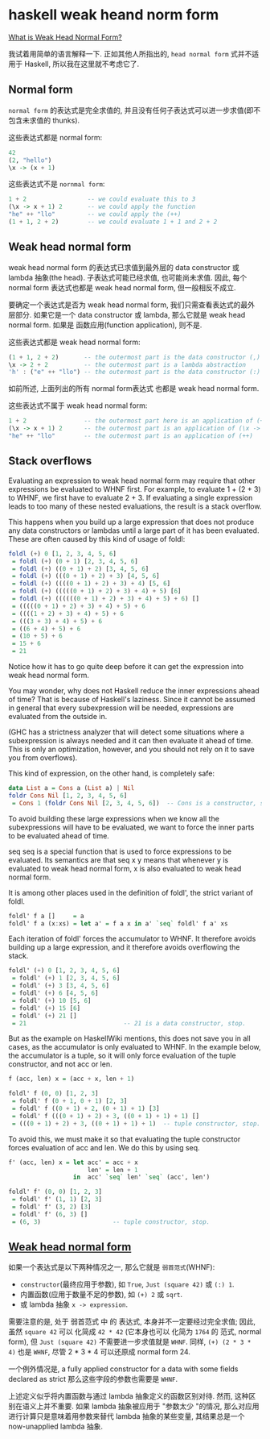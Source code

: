 # haskell weak heand norm form

[What is Weak Head Normal Form?](https://stackoverflow.com/questions/6872898/what-is-weak-head-normal-form)

我试着用简单的语言解释一下.
正如其他人所指出的, `head normal form` 式并不适用于 Haskell, 所以我在这里就不考虑它了.

## Normal form

`normal form` 的表达式是完全求值的,
并且没有任何子表达式可以进一步求值(即不包含未求值的 thunks).

这些表达式都是 normal form:

```hs
42
(2, "hello")
\x -> (x + 1)
```

这些表达式不是 `nornmal form`:

```hs
1 + 2                 -- we could evaluate this to 3
(\x -> x + 1) 2       -- we could apply the function
"he" ++ "llo"         -- we could apply the (++)
(1 + 1, 2 + 2)        -- we could evaluate 1 + 1 and 2 + 2
```

## Weak head normal form

weak head normal form 的表达式已求值到最外层的 data constructor 或 lambda 抽象(the head).
子表达式可能已经求值, 也可能尚未求值.
因此, 每个 normal form 表达式也都是 weak head normal form, 但一般相反不成立.

要确定一个表达式是否为 weak head normal form, 我们只需查看表达式的最外层部分.
如果它是一个 data constructor 或 lambda, 那么它就是 weak head normal form.
如果是 函数应用(function application), 则不是.

这些表达式都是 weak head normal form:

```hs
(1 + 1, 2 + 2)       -- the outermost part is the data constructor (,)
\x -> 2 + 2          -- the outermost part is a lambda abstraction
'h' : ("e" ++ "llo") -- the outermost part is the data constructor (:)
```

如前所述, 上面列出的所有 normal form表达式 也都是 weak head normal form.

这些表达式不属于 weak head normal form:

```hs
1 + 2                -- the outermost part here is an application of (+)
(\x -> x + 1) 2      -- the outermost part is an application of (\x -> x + 1)
"he" ++ "llo"        -- the outermost part is an application of (++)
```

## Stack overflows

Evaluating an expression to weak head normal form may require that other expressions be evaluated to WHNF first. For example, to evaluate 1 + (2 + 3) to WHNF, we first have to evaluate 2 + 3. If evaluating a single expression leads to too many of these nested evaluations, the result is a stack overflow.

This happens when you build up a large expression that does not produce any data constructors or lambdas until a large part of it has been evaluated. These are often caused by this kind of usage of foldl:

```hs
foldl (+) 0 [1, 2, 3, 4, 5, 6]
 = foldl (+) (0 + 1) [2, 3, 4, 5, 6]
 = foldl (+) ((0 + 1) + 2) [3, 4, 5, 6]
 = foldl (+) (((0 + 1) + 2) + 3) [4, 5, 6]
 = foldl (+) ((((0 + 1) + 2) + 3) + 4) [5, 6]
 = foldl (+) (((((0 + 1) + 2) + 3) + 4) + 5) [6]
 = foldl (+) ((((((0 + 1) + 2) + 3) + 4) + 5) + 6) []
 = (((((0 + 1) + 2) + 3) + 4) + 5) + 6
 = ((((1 + 2) + 3) + 4) + 5) + 6
 = (((3 + 3) + 4) + 5) + 6
 = ((6 + 4) + 5) + 6
 = (10 + 5) + 6
 = 15 + 6
 = 21
```

Notice how it has to go quite deep before it can get the expression into weak head normal form.

You may wonder, why does not Haskell reduce the inner expressions ahead of time? That is because of Haskell's laziness. Since it cannot be assumed in general that every subexpression will be needed, expressions are evaluated from the outside in.

(GHC has a strictness analyzer that will detect some situations where a subexpression is always needed and it can then evaluate it ahead of time. This is only an optimization, however, and you should not rely on it to save you from overflows).

This kind of expression, on the other hand, is completely safe:

```hs
data List a = Cons a (List a) | Nil
foldr Cons Nil [1, 2, 3, 4, 5, 6]
 = Cons 1 (foldr Cons Nil [2, 3, 4, 5, 6])  -- Cons is a constructor, stop.
```

To avoid building these large expressions when we know all the subexpressions will have to be evaluated, we want to force the inner parts to be evaluated ahead of time.

seq
seq is a special function that is used to force expressions to be evaluated. Its semantics are that seq x y means that whenever y is evaluated to weak head normal form, x is also evaluated to weak head normal form.

It is among other places used in the definition of foldl', the strict variant of foldl.

```hs
foldl' f a []     = a
foldl' f a (x:xs) = let a' = f a x in a' `seq` foldl' f a' xs
```

Each iteration of foldl' forces the accumulator to WHNF. It therefore avoids building up a large expression, and it therefore avoids overflowing the stack.

```hs
foldl' (+) 0 [1, 2, 3, 4, 5, 6]
 = foldl' (+) 1 [2, 3, 4, 5, 6]
 = foldl' (+) 3 [3, 4, 5, 6]
 = foldl' (+) 6 [4, 5, 6]
 = foldl' (+) 10 [5, 6]
 = foldl' (+) 15 [6]
 = foldl' (+) 21 []
 = 21                           -- 21 is a data constructor, stop.
```

But as the example on HaskellWiki mentions, this does not save you in all cases, as the accumulator is only evaluated to WHNF. In the example below, the accumulator is a tuple, so it will only force evaluation of the tuple constructor, and not acc or len.

```hs
f (acc, len) x = (acc + x, len + 1)

foldl' f (0, 0) [1, 2, 3]
 = foldl' f (0 + 1, 0 + 1) [2, 3]
 = foldl' f ((0 + 1) + 2, (0 + 1) + 1) [3]
 = foldl' f (((0 + 1) + 2) + 3, ((0 + 1) + 1) + 1) []
 = (((0 + 1) + 2) + 3, ((0 + 1) + 1) + 1)  -- tuple constructor, stop.
```

To avoid this, we must make it so that evaluating the tuple constructor forces evaluation of acc and len. We do this by using seq.

```hs
f' (acc, len) x = let acc' = acc + x
                      len' = len + 1
                  in  acc' `seq` len' `seq` (acc', len')

foldl' f' (0, 0) [1, 2, 3]
 = foldl' f' (1, 1) [2, 3]
 = foldl' f' (3, 2) [3]
 = foldl' f' (6, 3) []
 = (6, 3)                    -- tuple constructor, stop.
```

## [Weak head normal form](https://wiki.haskell.org/Weak_head_normal_form)

如果一个表达式是以下两种情况之一, 那么它就是 `弱⾸范式`(WHNF):

+ `constructor`(最终应用于参数), 如 `True`, `Just (square 42)` 或 `(:) 1`.
+ 内置函数(应用于数量不足的参数), 如 `(+) 2` 或 `sqrt`.
+ 或 lambda 抽象 `x -> expression`.

需要注意的是, 处于 弱⾸范式 中 的 表达式, 本身并不一定要经过完全求值;
因此, 虽然 `square 42` 可以 化简成 `42 * 42`
(它本身也可以 化简为 `1764` 的 范式, normal form),
但 `Just (square 42)` 不需要进一步求值就是 `WHNF`.
同样, `(+) (2 * 3 * 4)` 也是 `WHNF`, 尽管 2 * 3 * 4 可以还原成 normal form 24.

一个例外情况是, a fully applied constructor for a data
with some fields declared as strict
那么这些字段的参数也需要是 `WHNF`.

上述定义似乎将内置函数与通过 lambda 抽象定义的函数区别对待.
然而, 这种区别在语义上并不重要.
如果 lambda 抽象被应用于 "参数太少 "的情况,
那么对应用进行计算只是意味着用参数来替代 lambda 抽象的某些变量,
其结果总是一个 now-unapplied lambda 抽象.
